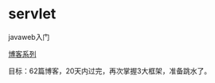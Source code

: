 # servlet
javaweb入门

[博客系列](http://www.cnblogs.com/xdp-gacl/tag/JavaWeb%E5%AD%A6%E4%B9%A0%E6%80%BB%E7%BB%93/)<br>


目标：62篇博客，20天内过完，再次掌握3大框架，准备跳水了。

